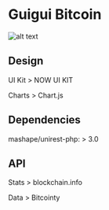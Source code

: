 # Guigui Bitcoin
![alt text](https://raw.githubusercontent.com/username/projectname/branch/path/to/img.png)

## Design
UI Kit > NOW UI KIT

Charts > Chart.js

## Dependencies
mashape/unirest-php: > 3.0

## API
Stats > blockchain.info

Data > Bitcointy